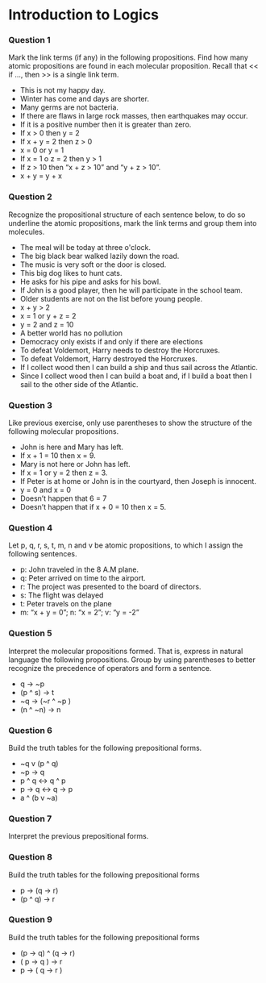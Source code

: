 # Introduction to Logics

### Question 1
Mark the link terms (if any) in the following propositions. Find how many atomic propositions are found in each molecular proposition. Recall that << if ..., then >> is a single link term.

- This is not my happy day.
- Winter has come and days are shorter.
- Many germs are not bacteria.
- If there are flaws in large rock masses, then earthquakes may occur.
- If it is a positive number then it is greater than zero.
- If x > 0 then y = 2
- If x + y = 2 then z > 0
- x = 0 or y = 1
- If x = 1 o z = 2 then y > 1
- If z > 10 then “x + z > 10” and “y + z > 10”.
- x + y = y + x

### Question 2
Recognize the propositional structure of each sentence below, to do so underline the atomic propositions, mark the link terms and group them into molecules.

- The meal will be today at three o'clock.
- The big black bear walked lazily down the road.
- The music is very soft or the door is closed.
- This big dog likes to hunt cats.
- He asks for his pipe and asks for his bowl.
- If John is a good player, then he will participate in the school team.
- Older students are not on the list before young people.
- x + y > 2
- x = 1 or y + z = 2
- y = 2 and z = 10
- A better world has no pollution
- Democracy only exists if and only if there are elections
- To defeat Voldemort, Harry needs to destroy the Horcruxes.
- To defeat Voldemort, Harry destroyed the Horcruxes.
- If I collect wood then I can build a ship and thus sail across the Atlantic.
- Since I collect wood then I can build a boat and, if I build a boat then I sail to the other side of the Atlantic.

### Question 3
Like previous exercise, only use parentheses to show the structure of the following molecular propositions.

- John is here and Mary has left.
- If x + 1 = 10 then x = 9.
- Mary is not here or John has left.
- If x = 1 or y = 2 then z = 3.
- If Peter is at home or John is in the courtyard, then Joseph is innocent.
- y = 0 and x = 0
- Doesn’t happen that 6 = 7
- Doesn’t happen that if x + 0 = 10 then x = 5.

### Question 4
Let p, q, r, s, t, m, n and v be atomic propositions, to which I assign the following sentences.

- p: John traveled in the 8 A.M plane.
- q: Peter arrived on time to the airport.
- r: The project was presented to the board of directors.
- s: The flight was delayed
- t: Peter travels on the plane
- m: “x + y = 0”; n: “x = 2”; v: “y = -2”

### Question 5
Interpret the molecular propositions formed. That is, express in natural language the following propositions. Group by using parentheses to better recognize the precedence of operators and form a sentence.

- q -> ~p 
- (p ^ s) -> t
- ~q -> (~r ^ ~p )
- (n ^ ~n) -> n 
 
### Question 6
Build the truth tables for the following prepositional forms.

- ~q v (p ^ q)
- ~p -> q
- p ^ q ↔  q ^ p
- p -> q ↔ q -> p
- a ^ (b v ~a)

### Question 7
Interpret the previous prepositional forms.

### Question 8
Build the truth tables for the following prepositional forms

- p -> (q -> r)
- (p ^ q) -> r


### Question 9
Build the truth tables for the following prepositional forms

- (p -> q) ^ (q -> r)
- ( p -> q ) -> r
- p -> ( q -> r )
